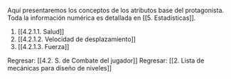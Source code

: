 
Aquí presentaremos los conceptos de los atributos base del protagonista. Toda la información numérica es detallada en [[5. Estadísticas]].

1. [[4.2.1.1. Salud]]
2. [[4.2.1.2. Velocidad de desplazamiento]]
3. [[4.2.1.3. Fuerza]]


Regresar: [[4.2. S. de Combate del jugador]]
Regresar: [[2. Lista de mecánicas para diseño de niveles]]